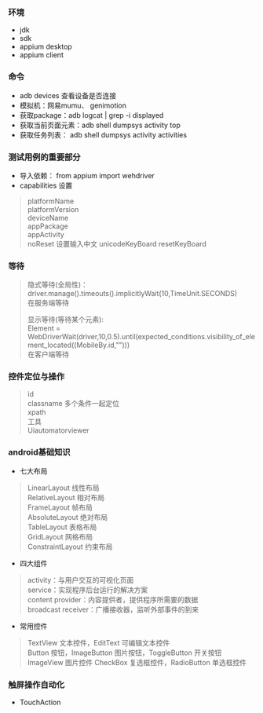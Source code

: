 ### 环境

- jdk
- sdk
- appium desktop
- appium client

### 命令

- adb devices 查看设备是否连接
- 模拟机：网易mumu、 genimotion
- 获取package：adb logcat | grep -i displayed
- 获取当前页面元素：adb shell dumpsys activity top
- 获取任务列表： adb shell dumpsys activity activities

### 测试用例的重要部分

- 导入依赖： from appium import wehdriver
- capabilities 设置

> platformName  
> platformVersion   
> deviceName    
> appPackage    
> appActivity   
> noReset
> 设置输入中文
> unicodeKeyBoard
> resetKeyBoard

### 等待

> 隐式等待(全局性)：
> driver.manage().timeouts().implicitlyWait(10,TimeUnit.SECONDS)   
> 在服务端等待
>
> 显示等待(等待某个元素):     
> Element = WebDriverWait(driver,10,0.5).until(expected_conditions.visibility_of_element_located((MobileBy.id,"")))  
> 在客户端等待

### 控件定位与操作

> id    
> classname 多个条件一起定位     
> xpath     
> 工具    
> Uiautomatorviewer

### android基础知识

- 七大布局

> LinearLayout 线性布局  
> RelativeLayout 相对布局   
> FrameLayout 帧布局  
> AbsoluteLayout 绝对布局   
> TableLayout 表格布局  
> GridLayout 网格布局   
> ConstraintLayout 约束布局

- 四大组件

> activity：与用户交互的可视化页面  
> service：实现程序后台运行的解决方案     
> content provider：内容提供者，提供程序所需要的数据      
> broadcast receiver：广播接收器，监听外部事件的到来

- 常用控件

> TextView 文本控件，EditText 可编辑文本控件    
> Button 按钮，ImageButton 图片按钮，ToggleButton 开关按钮
> ImageView 图片控件
> CheckBox 复选框控件，RadioButton 单选框控件

### 触屏操作自动化

- TouchAction